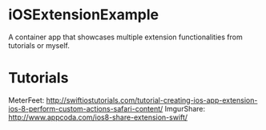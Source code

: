 # iOSExtensionExample
A container app that showcases multiple extension functionalities from tutorials or myself.

# Tutorials
MeterFeet: http://swiftiostutorials.com/tutorial-creating-ios-app-extension-ios-8-perform-custom-actions-safari-content/
ImgurShare: http://www.appcoda.com/ios8-share-extension-swift/
